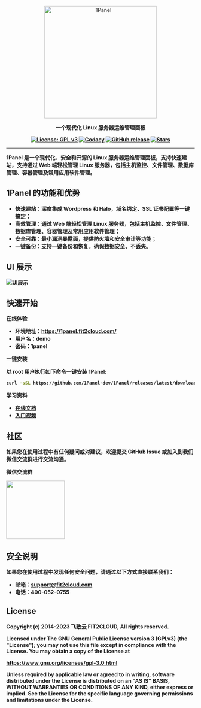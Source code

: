 <p align="center"><a href="https://1panel.cn"><img src="http://1panel.oss-cn-hangzhou.aliyuncs.com/img/1panel-logo.png" alt="1Panel" width="300" /></a></p>
<p align="center"><b>一个现代化 Linux 服务器运维管理面板</p>
<p align="center">
  <a href="https://www.gnu.org/licenses/gpl-3.0.html"><img src="https://shields.io/github/license/1Panel-dev/1Panel" alt="License: GPL v3"></a>
  <a href="https://app.codacy.com/gh/1Panel-dev/1Panel?utm_source=github.com&utm_medium=referral&utm_content=1Panel-dev/1Panel&utm_campaign=Badge_Grade_Dashboard"><img src="https://app.codacy.com/project/badge/Grade/da67574fd82b473992781d1386b937ef" alt="Codacy"></a>
  <a href="https://github.com/1Panel-dev/1Panel/releases"><img src="https://img.shields.io/github/v/release/1Panel-dev/1Panel" alt="GitHub release"></a>
  <a href="https://github.com/1Panel-dev/1Panel"><img src="https://img.shields.io/github/stars/1Panel-dev/1Panel?color=%231890FF&style=flat-square" alt="Stars"></a>
</p>

------------------------------

1Panel 是一个现代化、安全和开源的 Linux 服务器运维管理面板，支持快速建站，支持通过 Web 端轻松管理 Linux 服务器，包括主机监控、文件管理、数据库管理、容器管理及常用应用软件管理。

## 1Panel 的功能和优势

- 快速建站：深度集成 Wordpress 和 Halo，域名绑定、SSL 证书配置等一键搞定；
- 高效管理：通过 Web 端轻松管理 Linux 服务器，包括主机监控、文件管理、数据库管理、容器管理及常用应用软件管理；
- 安全可靠：最小漏洞暴露面，提供防火墙和安全审计等功能；
- 一键备份：支持一键备份和恢复，确保数据安全、不丢失。

## UI 展示

![UI展示](http://1panel.oss-cn-hangzhou.aliyuncs.com/img/app-store.png)

## 快速开始

**在线体验**

- 环境地址：<https://1panel.fit2cloud.com/>
- 用户名：demo
- 密码：1panel

**一键安装**

以 root 用户执行如下命令一键安装 1Panel:

```sh
curl -sSL https://github.com/1Panel-dev/1Panel/releases/latest/download/quick_start.sh -o quick_start.sh && sh quick_start.sh
```

**学习资料**

- [在线文档](https://1panel.cn/docs/)
- [入门视频](https://1panel.cn/video.html)

## 社区

如果您在使用过程中有任何疑问或对建议，欢迎提交 GitHub Issue 或加入到我们微信交流群进行交流沟通。

**微信交流群**

<img src="http://1panel.oss-cn-hangzhou.aliyuncs.com/img/wechat-group.jpg" width="156" height="156"/>

## 安全说明

如果您在使用过程中发现任何安全问题，请通过以下方式直接联系我们：

- 邮箱：support@fit2cloud.com 
- 电话：400-052-0755

## License

Copyright (c) 2014-2023 飞致云 FIT2CLOUD, All rights reserved.

Licensed under The GNU General Public License version 3 (GPLv3)  (the "License"); you may not use this file except in compliance with the License. You may obtain a copy of the License at

<https://www.gnu.org/licenses/gpl-3.0.html>

Unless required by applicable law or agreed to in writing, software distributed under the License is distributed on an "AS IS" BASIS, WITHOUT WARRANTIES OR CONDITIONS OF ANY KIND, either express or implied. See the License for the specific language governing permissions and limitations under the License.
